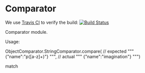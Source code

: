 # Comparator

We use [Travis CI](http://travis-ci.org/) to verify the build:
[![Build Status](https://travis-ci.org/ximagination80/Comparator.png)](https://travis-ci.org/ximagination80/Comparator.svg?branch=master)

Comparator module.

Usage:

  ObjectComparator.StringComparator.compare(
  // expected
  """
    {"name":"p([a-z]+)"}
  """,
  // actual
  """
    {"name":"imagination"}
  """)

  match






